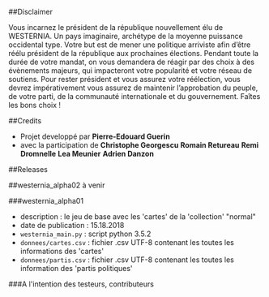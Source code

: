##Disclaimer

Vous incarnez le président de la république nouvellement élu de WESTERNIA. Un pays
imaginaire, archétype de la moyenne puissance occidental type. Votre but est de mener une
politique arriviste afin d’être réélu président de la république aux prochaines élections.
Pendant toute la durée de votre mandat, on vous demandera de réagir par des choix à des
évènements majeurs, qui impacteront votre popularité et votre réseau de soutiens.
Pour rester président et vous assurez votre réélection, vous devrez impérativement vous
assurez de maintenir l’approbation du peuple, de votre parti, de la communauté
internationale et du gouvernement. Faîtes les bons choix !

##Credits

* Projet developpé par 
__Pierre-Edouard Guerin__
* avec la participation de
__Christophe Georgescu__
__Romain Retureau__
__Remi Dromnelle__
__Lea Meunier__
__Adrien Danzon__

##Releases

##westernia_alpha02 à venir

###westernia_alpha01
* description          : le jeu de base avec les 'cartes' de la 'collection' "normal"
* date de publication  : 15.18.2018
* `westernia_main.py`  : script python 3.5.2
* `donnees/cartes.csv` : fichier .csv UTF-8 contenant les toutes les informations des 'cartes'
* `donnees/partis.csv` : fichier .csv UTF-8 contenant les toutes les information des 'partis politiques'

###A l'intention des testeurs, contributeurs

